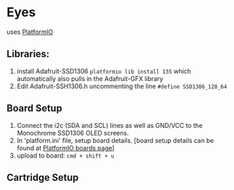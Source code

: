 # Eyes

uses [PlatformIO](http://platformio.org/)

## Libraries:
1. install Adafruit-SSD1306 `platformio lib install 135` which automatically also pulls in the Adafruit-GFX library
2. Edit Adafruit-SSH1306.h uncommenting the line `#define SSD1306_128_64`

## Board Setup
1. Connect the i2c (SDA and SCL) lines as well as GND/VCC to the Monochrome SSD1306 OLED screens.
2. In 'platform.ini' file, setup board details. [board setup details can be found at [PlatformIO boards page](http://platformio.org/#!/boards)]
3. upload to board: `cmd + shift + u`

## Cartridge Setup
